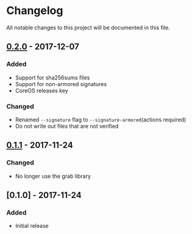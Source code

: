 # Changelog

All notable changes to this project will be documented in this file.

## [0.2.0] - 2017-12-07

### Added

- Support for sha256sums files
- Support for non-armored signatures
- CoreOS releases key

### Changed

- Renamed `--signature` flag to `--signature-armored`(actions required)
- Do not write out files that are not verified

## [0.1.1] - 2017-11-24

### Changed

- No longer use the grab library

## [0.1.0] - 2017-11-24

### Added

- Initial release

[0.2.0]: https://github.com/jetstack/tarmak/compare/0.1.1...0.2.0
[0.1.1]: https://github.com/jetstack/tarmak/compare/0.1.0...0.1.1
